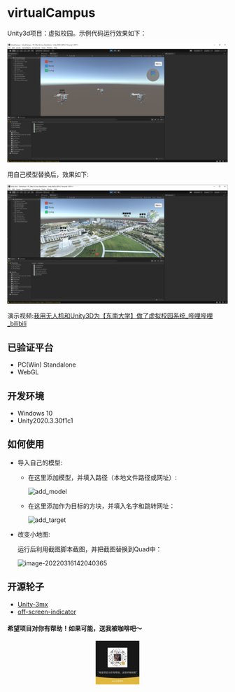 # virtualCampus

Unity3d项目：虚拟校园。示例代码运行效果如下：

![example](./example.png)

用自己模型替换后，效果如下:

![example_pointcloud](./example_school.png)

演示视频:[我用无人机和Unity3D为【东南大学】做了虚拟校园系统_哔哩哔哩_bilibili](https://www.bilibili.com/video/BV1wZ4y1673U)

## 已验证平台
- PC(Win) Standalone
- WebGL

## 开发环境
- Windows 10
- Unity2020.3.30f1c1

## 如何使用

- 导入自己的模型:

  - 在这里添加模型，并填入路径（本地文件路径或网址）:

    ![add_model](E:/0_work/2_selfwork/1_unityproject/virtualCampus/Doc/add_model.png)

  - 在这里添加作为目标的方块，并填入名字和跳转网址：

    ![add_target](E:/0_work/2_selfwork/1_unityproject/virtualCampus/Doc/add_target.png)

- 改变小地图:

  运行后利用截图脚本截图，并把截图替换到Quad中：

  ![image-20220316142040365](E:/0_work/2_selfwork/1_unityproject/virtualCampus/Doc/minimap.png)

## 开源轮子
- [Unity-3mx](https://github.com/ProjSEED/Unity-3mx)
- [off-screen-indicator](https://github.com/jinincarnate/off-screen-indicator)


#### 希望项目对你有帮助！如果可能，送我被咖啡吧～
<div align="center">
	<img src="./Doc/zan.jpg" width="100">
</div>
